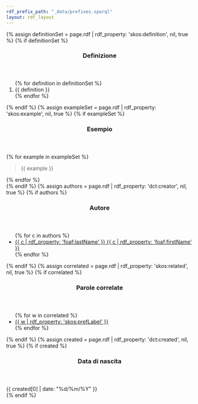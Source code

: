 ```yaml
---
rdf_prefix_path: "_data/prefixes.sparql"
layout: rdf_layout
---
```


{% assign definitionSet = page.rdf | rdf_property: 'skos:definition', nil, true %}
{% if definitionSet %}
<section>
    <header>
        <h3>Definizione</h3>
    </header>
    <div class="content">
        <ol>
        {% for definition in definitionSet %}
            <li>{{ definition }}</li>
        {% endfor %}
        </ol>
    </div>
</section>
{% endif %}
{% assign exampleSet = page.rdf | rdf_property: 'skos:example', nil, true %}
{% if exampleSet %}
<section>
    <header>
        <h3>Esempio</h3>
    </header>
    <div class="content">
        {% for example in exampleSet %}
            <blockquote>{{ example }}</blockquote>
        {% endfor %}
    </div>
</section>
{% endif %}
{% assign authors = page.rdf | rdf_property: 'dct:creator', nil, true %}
{% if authors %}
<section>
    <header>
        <h3>Autore</h3>
    </header>
    <div class="content">
        <ul>
        {% for c in authors %}
            <li>
                <a href="{{ c.page_url }}">
                    {{ c | rdf_property: 'foaf:lastName' }} {{ c | rdf_property: 'foaf:firstName' }}
                </a>
            </li>
        {% endfor %}
        </ul>
    </div>
</section>
{% endif %}
{% assign correlated = page.rdf | rdf_property: 'skos:related', nil, true %}
{% if correlated %}
<section>
    <header>
        <h3>Parole correlate</h3>
    </header>
    <div class="content">
        <ul>
        {% for w in correlated %}
            <li>
                <a href="{{ w.page_url }}" style="display:inline">
                    {{ w | rdf_property: 'skos:prefLabel' }}
                </a>
            </li>
        {% endfor %}
        </ul>
    </div>
</section>
{% endif %}
{% assign created = page.rdf | rdf_property: 'dct:created', nil, true %}
{% if created %}
<section>
    <header>
        <h3>Data di nascita</h3>
    </header>
    <div class="content">
        {{ created[0] | date: "%d/%m/%Y" }}
    </div>
</section>
{% endif %}
